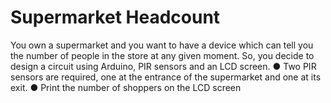 # Supermarket Headcount
You own a supermarket and you want to have a device which can tell you the
number of people in the store at any given moment. So, you decide to design a
circuit using Arduino, PIR sensors and an
LCD screen.
● Two PIR sensors are required, one at
the entrance of the supermarket and
one at its exit.
● Print the number of shoppers on the
LCD screen
